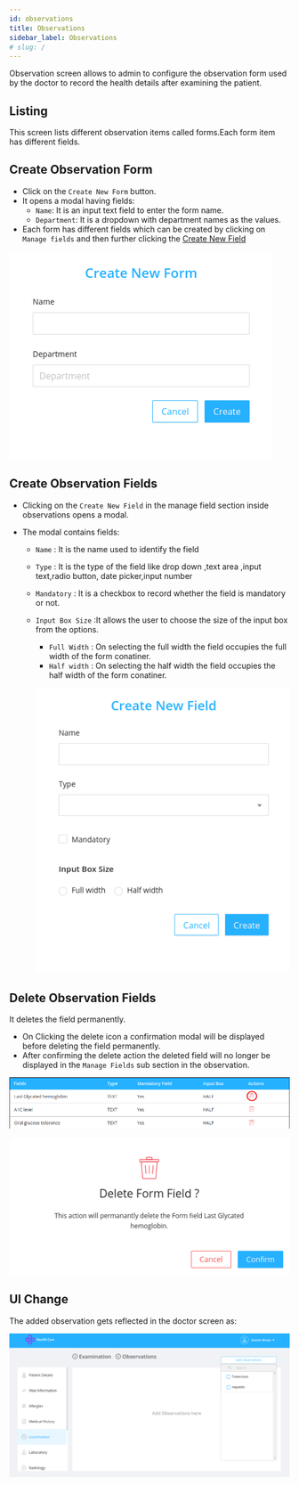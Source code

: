 ```yaml
---
id: observations
title: Observations
sidebar_label: Observations
# slug: /
---
```


Observation screen allows to admin to configure the observation form used by the doctor to record the health details after examining the patient.

## Listing

This screen lists different observation items called forms.Each form item has different fields.

## Create Observation Form

- Click on the `Create New Form` button.
- It opens a modal having fields:
  - `Name`: It is an input text field to enter the form name.
  - `Department`: It is a dropdown with department names as the values.
- Each form has different fields which can be created by clicking on `Manage fields` and then further clicking the [Create New Field](#create-observation-fields)

![Creating observation form](assets/observation/create-obs.png)

## Create Observation Fields

- Clicking on the `Create New Field` in the manage field section inside observations opens a modal.
- The modal contains fields:

  - `Name` : It is the name used to identify the field
  - `Type` : It is the type of the field like drop down ,text area ,input text,radio button, date picker,input number
  - `Mandatory` : It is a checkbox to record whether the field is mandatory or not.
  - `Input Box Size` :It allows the user to choose the size of the input box from the options.

    - `Full Width` : On selecting the full width the field occupies the full width of the form conatiner.
    - `Half width` : On selecting the half width the field occupies the half width of the form conatiner.

    ![Creating observation field](assets/observation/create-field.png)

## Delete Observation Fields

It deletes the field permanently.

- On Clicking the delete icon a confirmation modal will be displayed before deleting the field permanently.
- After confirming the delete action the deleted field will no longer be displayed in the `Manage Fields` sub section in the observation.

![Delete observation field](assets/observation/delete-button.png)

![Delete observation field](assets/observation/delete-modal.png)

## UI Change

The added observation gets reflected in the doctor screen as:

![Changes in doctor page](assets/observation/doctor-page-add-obs.png)
